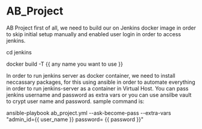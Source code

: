 # AB_Project
AB Project
first of all, we need to build our on Jenkins docker image in order to skip initial setup manually and enabled user login in order to access jenkins. 


cd jenkins

docker build -T {{ any name you want to use }}


In order to run jenkins server as docker container, we need to install neccassary packages, for this using ansible in order to automate everything in order to run jenkins-server as a container in Virtual Host. You can pass jenkins username and password as extra vars or you can use ansilbe vault to crypt user name and password. sample command is:

ansible-playbook  ab_project.yml  --ask-become-pass --extra-vars "admin_id={{ user_name }}  password= {{ password }}"

